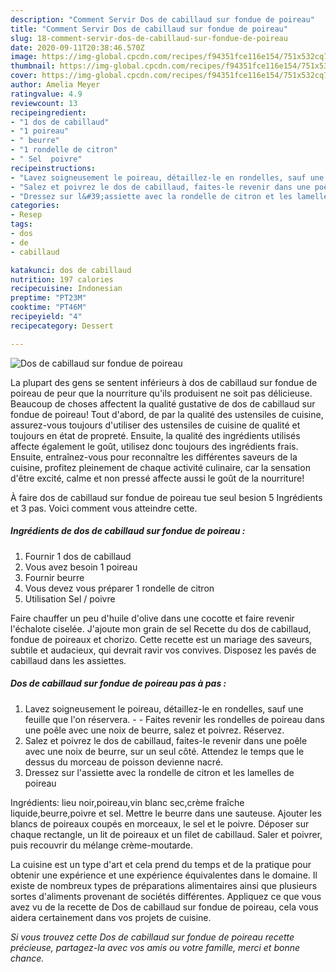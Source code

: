 ```yaml
---
description: "Comment Servir Dos de cabillaud sur fondue de poireau"
title: "Comment Servir Dos de cabillaud sur fondue de poireau"
slug: 18-comment-servir-dos-de-cabillaud-sur-fondue-de-poireau
date: 2020-09-11T20:38:46.570Z
image: https://img-global.cpcdn.com/recipes/f94351fce116e154/751x532cq70/dos-de-cabillaud-sur-fondue-de-poireau-photo-principale-de-la-recette.jpg
thumbnail: https://img-global.cpcdn.com/recipes/f94351fce116e154/751x532cq70/dos-de-cabillaud-sur-fondue-de-poireau-photo-principale-de-la-recette.jpg
cover: https://img-global.cpcdn.com/recipes/f94351fce116e154/751x532cq70/dos-de-cabillaud-sur-fondue-de-poireau-photo-principale-de-la-recette.jpg
author: Amelia Meyer
ratingvalue: 4.9
reviewcount: 13
recipeingredient:
- "1 dos de cabillaud"
- "1 poireau"
- " beurre"
- "1 rondelle de citron"
- " Sel  poivre"
recipeinstructions:
- "Lavez soigneusement le poireau, détaillez-le en rondelles, sauf une feuille que l&#39;on réservera.  Faites revenir les rondelles de poireau dans une poêle avec une noix de beurre, salez et poivrez. Réservez."
- "Salez et poivrez le dos de cabillaud, faites-le revenir dans une poêle avec une noix de beurre, sur un seul côté. Attendez le temps que le dessus du morceau de poisson devienne nacré."
- "Dressez sur l&#39;assiette avec la rondelle de citron et les lamelles de poireau"
categories:
- Resep
tags:
- dos
- de
- cabillaud

katakunci: dos de cabillaud 
nutrition: 197 calories
recipecuisine: Indonesian
preptime: "PT23M"
cooktime: "PT46M"
recipeyield: "4"
recipecategory: Dessert

---
```



![Dos de cabillaud sur fondue de poireau](https://img-global.cpcdn.com/recipes/f94351fce116e154/751x532cq70/dos-de-cabillaud-sur-fondue-de-poireau-photo-principale-de-la-recette.jpg)

La plupart des gens se sentent inférieurs à dos de cabillaud sur fondue de poireau de peur que la nourriture qu'ils produisent ne soit pas délicieuse. Beaucoup de choses affectent la qualité gustative de dos de cabillaud sur fondue de poireau! Tout d'abord, de par la qualité des ustensiles de cuisine, assurez-vous toujours d'utiliser des ustensiles de cuisine de qualité et toujours en état de propreté. Ensuite, la qualité des ingrédients utilisés affecte également le goût, utilisez donc toujours des ingrédients frais. Ensuite, entraînez-vous pour reconnaître les différentes saveurs de la cuisine, profitez pleinement de chaque activité culinaire, car la sensation d'être excité, calme et non pressé affecte aussi le goût de la nourriture!

<!--inarticleads1-->

À faire dos de cabillaud sur fondue de poireau tue seul besion 5 Ingrédients et 3 pas. Voici comment vous atteindre cette.

##### Ingrédients de dos de cabillaud sur fondue de poireau :

1. Fournir 1 dos de cabillaud
1. Vous avez besoin 1 poireau
1. Fournir  beurre
1. Vous devez vous préparer 1 rondelle de citron
1. Utilisation  Sel / poivre


Faire chauffer un peu d&#39;huile d&#39;olive dans une cocotte et faire revenir l&#39;échalote ciselée. J&#39;ajoute mon grain de sel Recette du dos de cabillaud, fondue de poireaux et chorizo. Cette recette est un mariage des saveurs, subtile et audacieux, qui devrait ravir vos convives. Disposez les pavés de cabillaud dans les assiettes. 

<!--inarticleads2-->

##### Dos de cabillaud sur fondue de poireau pas à pas :

1. Lavez soigneusement le poireau, détaillez-le en rondelles, sauf une feuille que l&#39;on réservera. -  - Faites revenir les rondelles de poireau dans une poêle avec une noix de beurre, salez et poivrez. Réservez.
1. Salez et poivrez le dos de cabillaud, faites-le revenir dans une poêle avec une noix de beurre, sur un seul côté. Attendez le temps que le dessus du morceau de poisson devienne nacré.
1. Dressez sur l&#39;assiette avec la rondelle de citron et les lamelles de poireau


Ingrédients: lieu noir,poireau,vin blanc sec,crème fraîche liquide,beurre,poivre et sel. Mettre le beurre dans une sauteuse. Ajouter les blancs de poireaux coupés en morceaux, le sel et le poivre. Déposer sur chaque rectangle, un lit de poireaux et un filet de cabillaud. Saler et poivrer, puis recouvrir du mélange crème-moutarde. 

<!--inarticleads1-->

<p>
La cuisine est un type d'art et cela prend du temps et de la pratique pour obtenir une expérience et une expérience équivalentes dans le domaine. Il existe de nombreux types de préparations alimentaires ainsi que plusieurs sortes d'aliments provenant de sociétés différentes. Appliquez ce que vous avez vu de la recette de Dos de cabillaud sur fondue de poireau, cela vous aidera certainement dans vos projets de cuisine.
</p>

<p>
<i>Si vous trouvez cette Dos de cabillaud sur fondue de poireau recette précieuse, partagez-la avec vos amis ou votre famille, merci et bonne chance.</i>
</p>
